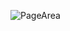 ![PageArea](https://user-images.githubusercontent.com/56879548/220961756-bcb24a04-cbdd-4902-acdd-f3c182f6806a.jpg)
